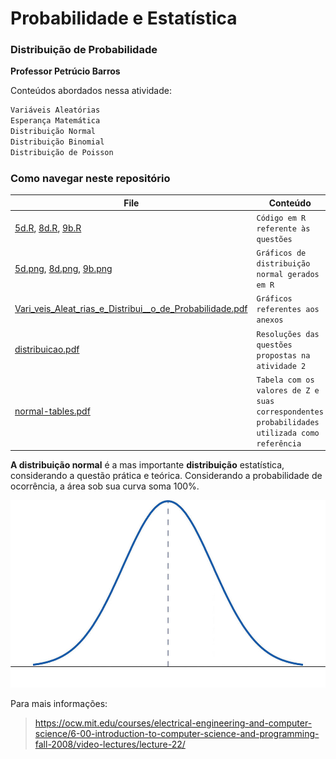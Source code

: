 
# Probabilidade e Estatística
### Distribuição de Probabilidade
**Professor Petrúcio Barros**

Conteúdos abordados nessa atividade:
```sh
Variáveis Aleatórias
Esperança Matemática
Distribuição Normal 
Distribuição Binomial
Distribuição de Poisson
```




### Como navegar neste repositório


 |File                          |Conteúdo                         |
|-------------------------------|-----------------------------|
|[5d.R](https://github.com/ferreiraluana/distribuicao-de-probabilidade/blob/master/5d.R "5d.R"), [8d.R](https://github.com/ferreiraluana/distribuicao-de-probabilidade/blob/master/8d.R "8d.R"), [9b.R](https://github.com/ferreiraluana/distribuicao-de-probabilidade/blob/master/9b.R "9b.R")|`Código em R referente às questões`         |
|[5d.png](https://github.com/ferreiraluana/distribuicao-de-probabilidade/blob/master/5d.png "5d.png"), [8d.png](https://github.com/ferreiraluana/distribuicao-de-probabilidade/blob/master/8d.png "8d.png"), [9b.png](https://github.com/ferreiraluana/distribuicao-de-probabilidade/blob/master/9b.png "9b.png")          |`Gráficos de distribuição normal gerados em R`            |    
|    [Vari_veis_Aleat_rias_e_Distribui__o_de_Probabilidade.pdf](https://github.com/ferreiraluana/distribuicao-de-probabilidade/blob/master/Vari_veis_Aleat_rias_e_Distribui__o_de_Probabilidade.pdf "Vari_veis_Aleat_rias_e_Distribui__o_de_Probabilidade.pdf")      |`Gráficos referentes aos anexos`|
|[distribuicao.pdf](https://github.com/ferreiraluana/distribuicao-de-probabilidade/blob/master/distribuicao.pdf "distribuicao.pdf")          |`Resoluções das questões propostas na atividade 2`|
|[normal-tables.pdf](https://github.com/ferreiraluana/distribuicao-de-probabilidade/blob/master/normal-tables.pdf "normal-tables.pdf")|`Tabela com os valores de Z e suas correspondentes probabilidades utilizada como referência`|

**A distribuição normal** é a mas importante **distribuição** estatística, considerando a questão prática e teórica. Considerando a probabilidade de ocorrência, a área sob sua curva soma 100%.


![](normal.jpg)



Para mais informações:

>https://ocw.mit.edu/courses/electrical-engineering-and-computer-science/6-00-introduction-to-computer-science-and-programming-fall-2008/video-lectures/lecture-22/

